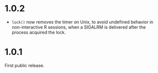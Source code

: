 
# 1.0.2

* `lock()` now removes the timer on Unix, to avoid undefined behavior in
  non-interactive R sessions, when a SIGALRM is delivered after the process
  acquired the lock.

# 1.0.1

First public release.
